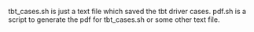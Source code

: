 tbt_cases.sh is just a text file which saved the tbt driver cases.
pdf.sh is a script to generate the pdf for tbt_cases.sh or some other text file.

